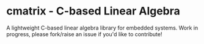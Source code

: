 # cmatrix - C-based Linear Algebra
A lightweight C-based linear algebra library for embedded systems. Work in progress, please fork/raise an issue if you'd like to contribute!
